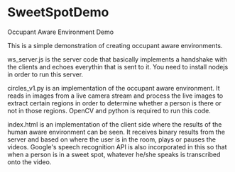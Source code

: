 # SweetSpotDemo
Occupant Aware Environment Demo

This is a simple demonstration of creating occupant aware environments.

ws_server.js is the server code that basically implements a handshake with the clients and
echoes everythin that is sent to it. You need to install nodejs in order to run this server.

circles_v1.py is an implementation of the occupant aware environment. It reads in images from
a live camera stream and process the live images to extract certain regions in order to determine
whether a person is there or not in those regions. OpenCV and python is required to run this code.

index.html is an implementation of the client side where the results of the human aware environment
can be seen. It receives binary results from the server and based on where the user is in the room, plays 
or pauses the videos. Google's speech recognition API is also incorporated in this so that when a person
is in a sweet spot, whatever he/she speaks is transcribed onto the video.
